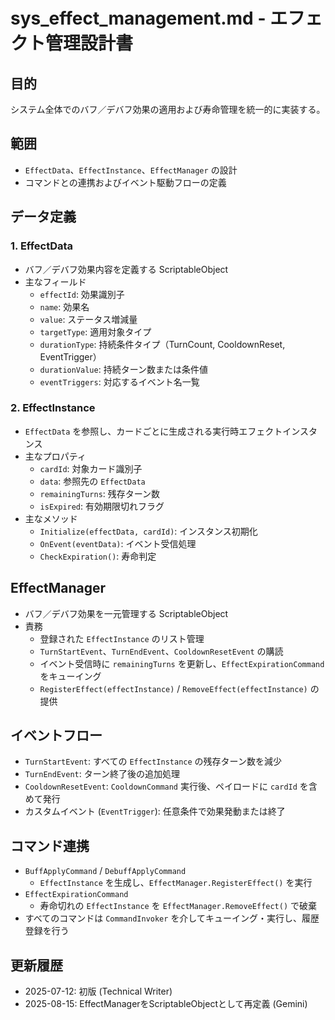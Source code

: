 # sys_effect_management.md - エフェクト管理設計書

## 目的

システム全体でのバフ／デバフ効果の適用および寿命管理を統一的に実装する。

## 範囲

- `EffectData`、`EffectInstance`、`EffectManager` の設計  
- コマンドとの連携およびイベント駆動フローの定義  

## データ定義

### 1. EffectData

- バフ／デバフ効果内容を定義する ScriptableObject  
- 主なフィールド  
  - `effectId`: 効果識別子  
  - `name`: 効果名  
  - `value`: ステータス増減量  
  - `targetType`: 適用対象タイプ  
  - `durationType`: 持続条件タイプ（TurnCount, CooldownReset, EventTrigger）  
  - `durationValue`: 持続ターン数または条件値  
  - `eventTriggers`: 対応するイベント名一覧  

### 2. EffectInstance

- `EffectData` を参照し、カードごとに生成される実行時エフェクトインスタンス  
- 主なプロパティ  
  - `cardId`: 対象カード識別子  
  - `data`: 参照先の `EffectData`  
  - `remainingTurns`: 残存ターン数  
  - `isExpired`: 有効期限切れフラグ  
- 主なメソッド  
  - `Initialize(effectData, cardId)`: インスタンス初期化  
  - `OnEvent(eventData)`: イベント受信処理  
  - `CheckExpiration()`: 寿命判定  

## EffectManager

- バフ／デバフ効果を一元管理する ScriptableObject  
- 責務  
  - 登録された `EffectInstance` のリスト管理  
  - `TurnStartEvent`、`TurnEndEvent`、`CooldownResetEvent` の購読  
  - イベント受信時に `remainingTurns` を更新し、`EffectExpirationCommand` をキューイング  
  - `RegisterEffect(effectInstance)` / `RemoveEffect(effectInstance)` の提供  

## イベントフロー

- `TurnStartEvent`: すべての `EffectInstance` の残存ターン数を減少  
- `TurnEndEvent`: ターン終了後の追加処理  
- `CooldownResetEvent`: `CooldownCommand` 実行後、ペイロードに `cardId` を含めて発行  
- カスタムイベント (`EventTrigger`): 任意条件で効果発動または終了  

## コマンド連携

- `BuffApplyCommand` / `DebuffApplyCommand`  
  - `EffectInstance` を生成し、`EffectManager.RegisterEffect()` を実行  
- `EffectExpirationCommand`  
  - 寿命切れの `EffectInstance` を `EffectManager.RemoveEffect()` で破棄  
- すべてのコマンドは `CommandInvoker` を介してキューイング・実行し、履歴登録を行う  

## 更新履歴

- 2025-07-12: 初版 (Technical Writer)  
- 2025-08-15: EffectManagerをScriptableObjectとして再定義 (Gemini)